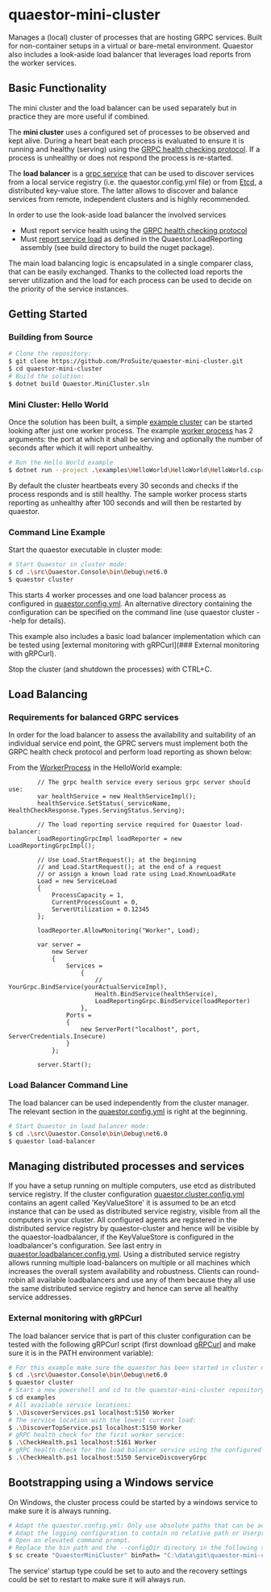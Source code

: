 # quaestor-mini-cluster
Manages a (local) cluster of processes that are hosting GRPC services. Built for non-container setups in a virtual or bare-metal environment. Quaestor also includes a look-aside load balancer that leverages load reports from the worker services.

## Basic Functionality

The mini cluster and the load balancer can be used separately but in practice they are more useful if combined.

The **mini cluster** uses a configured set of processes to be observed and kept alive. During a heart beat each process is evaluated to ensure it is running and healthy (serving) using the [GRPC health checking protocol](https://github.com/grpc/grpc/blob/master/doc/health-checking.md). If a process is unhealthy or does not respond the process is re-started.

The **load balancer** is a [grpc service](https://github.com/ProSuite/quaestor-mini-cluster/blob/main/src/Quaestor.ServiceDiscovery/service_discovery.proto) that can be used to discover services from a local service registry (i.e. the quaestor.config.yml file) or from [Etcd](https://etcd.io/), a distributed key-value store. The latter allows to discover and balance services from remote, independent clusters and is highly recommended.

In order to use the look-aside load balancer the involved services 

- Must report service health using the [GRPC health checking protocol](https://github.com/grpc/grpc/blob/master/doc/health-checking.md)
- Must [report service load](https://github.com/ProSuite/quaestor-mini-cluster/blob/main/src/Quaestor.LoadReporting/load_reporting.proto) as defined in the Quaestor.LoadReporting assembly (see build directory to build the nuget package).

The main load balancing logic is encapsulated in a single comparer class, that can be easily exchanged. Thanks to the collected load reports the server utilization and the load for each process can be used to decide on the priority of the service instances.

## Getting Started

### Building from Source

```sh
# Clone the repository:
$ git clone https://github.com/ProSuite/quaestor-mini-cluster.git
$ cd quaestor-mini-cluster
# Build the solution:
$ dotnet build Quaestor.MiniCluster.sln
```

### Mini Cluster: Hello World

Once the solution has been built, a simple [example cluster](https://github.com/ProSuite/quaestor-mini-cluster/blob/main/examples/HelloWorld/HelloWorld/Program.cs) can be started looking after just one worker process. The example [worker process](https://github.com/ProSuite/quaestor-mini-cluster/blob/main/examples/HelloWorld/WorkerProcess/Program.cs) has 2 arguments: the port at which it shall be serving and optionally the number of seconds after which it will report unhealthy.

```sh
# Run the Hello World example
$ dotnet run --project .\examples\HelloWorld\HelloWorld\HelloWorld.csproj
```

By default the cluster heartbeats every 30 seconds and checks if the process responds and is still healthy. The sample worker process starts reporting as unhealthy after 100 seconds and will then be restarted by quaestor.

### Command Line Example

Start the quaestor executable in cluster mode:

```sh
# Start Quaestor in cluster mode:
$ cd .\src\Quaestor.Console\bin\Debug\net6.0
$ quaestor cluster
```
This starts 4 worker processes and one load balancer process as configured in [quaestor.config.yml](https://github.com/ProSuite/quaestor-mini-cluster/blob/main/src/Quaestor.Console/quaestor.config.yml). An alternative directory containing the configuration can be specified on the command line (use quaestor cluster --help for details).

This example also includes a basic load balancer implementation which can be tested using [external monitoring with gRPCurl](### External monitoring with gRPCurl).

Stop the cluster (and shutdown the processes) with CTRL+C.

## Load Balancing

### Requirements for balanced GRPC services

In order for the load balancer to assess the availability and suitability of an individual service end point, the GPRC servers must implement both the GRPC health check protocol and perform load reporting as shown below:

From the [WorkerProcess](https://github.com/ProSuite/quaestor-mini-cluster/blob/main/examples/HelloWorld/WorkerProcess/Program.cs) in the HelloWorld example:

			// The grpc health service every serious grpc server should use:
			var healthService = new HealthServiceImpl();
			healthService.SetStatus(_serviceName, HealthCheckResponse.Types.ServingStatus.Serving);
	
			// The load reporting service required for Quaestor load-balancer:
			LoadReportingGrpcImpl loadReporter = new LoadReportingGrpcImpl();
	
			// Use Load.StartRequest(); at the beginning
			// and Load.StartRequest(); at the end of a request
			// or assign a known load rate using Load.KnownLoadRate
			Load = new ServiceLoad
			{
				ProcessCapacity = 1,
				CurrentProcessCount = 0,
				ServerUtilization = 0.12345
			};
	
			loadReporter.AllowMonitoring("Worker", Load);
	
			var server =
				new Server
				{
					Services =
						{
							// YourGrpc.BindService(yourActualServiceImpl),
							Health.BindService(healthService),
							LoadReportingGrpc.BindService(loadReporter)
						},
					Ports =
					{
						new ServerPort("localhost", port, ServerCredentials.Insecure)
					}
				};
	
			server.Start();

### Load Balancer Command Line

The load balancer can be used independently from the cluster manager. The relevant section in the [quaestor.config.yml](https://github.com/ProSuite/quaestor-mini-cluster/blob/main/src/Quaestor.Console/quaestor.config.yml) is right at the beginning.

```sh
# Start Quaestor in load balancer mode:
$ cd .\src\Quaestor.Console\bin\Debug\net6.0
$ quaestor load-balancer
```

## Managing distributed processes and services

If you have a setup running on multiple computers, use etcd as distributed service registry. If the cluster configuration [quaestor.cluster.config.yml](https://github.com/ProSuite/quaestor-mini-cluster/blob/main/src/Quaestor.Cluster.Console/quaestor.cluster.config.yml) contains an agent called 'KeyValueStore' it is
assumed to be an etcd instance that can be used as distributed service registry, visible from all the computers in your cluster. All configured agents are
registered in the distributed service registry by quaestor-cluster and hence will be visible by the quaestor-loadbalancer, if the KeyValueStore is configured
in the loadbalancer's configuration. See last entry in [quaestor.loadbalancer.config.yml](https://github.com/ProSuite/quaestor-mini-cluster/blob/main/src/Quaestor.LoadBalancer.Console/quaestor.loadbalancer.config.yml). Using a distributed service registry allows running multiple load-balancers on multiple or all machines 
which increases the overall system availability and robustness. Clients can round-robin all available loadbalancers and use any of them because they all use
the same distributed service registry and hence can serve all healthy service addresses.

### External monitoring with gRPCurl

The load balancer service that is part of this cluster configuration can be tested with the following gRPCurl script (first download [gRPCurl](https://github.com/fullstorydev/grpcurl/releases) and make sure it is in the PATH environment variable):
```sh
# For this example make sure the quaestor has been started in cluster mode:
$ cd .\src\Quaestor.Console\bin\Debug\net6.0
$ quaestor cluster
# Start a new powershell and cd to the quaestor-mini-cluster repository. Then:
$ cd examples
# All available service locations:
$ .\DiscoverServices.ps1 localhost:5150 Worker
# The service location with the lowest current load:
$ .\DiscoverTopService.ps1 localhost:5150 Worker
# gRPC health check for the first worker service:
$ .\CheckHealth.ps1 localhost:5161 Worker
# gRPC health check for the load balancer service using the configured service name:
$ .\CheckHealth.ps1 localhost:5150 ServiceDiscoveryGrpc
```

## Bootstrapping using a Windows service

On Windows, the cluster process could be started by a windows service to make sure it is always running.
```sh
# Adapt the quaestor.config.yml: Only use absolute paths that can be accessed by the local system account.
# Adapt the logging configuration to contain no relative path or Userprofile environment var.
# Open an elevated command prompt.
# Replace the bin path and the --configDir directory in the following statement.
$ sc create "QuaestorMiniCluster" binPath= "C:\data\git\quaestor-mini-cluster\build\output\Quaestor_0.0.6\quaestor.exe cluster --configDir C:\data\git\quaestor-mini-cluster\build\output\Quaestor_0.0.6" DisplayName= "Quaestor Mini Cluster"
```

The service' startup type could be set to auto and the recovery settings could be set to restart to make sure it will always run.

